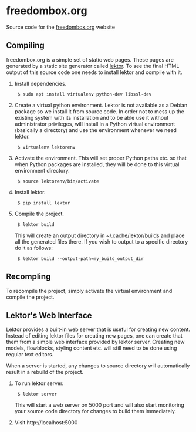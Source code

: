 # freedombox.org

Source code for the [freedombox.org](https://freedombox.org/) website

## Compiling

freedombox.org is a simple set of static web pages.  These pages are
generated by a static site generator called [lektor](https://www.getlektor.com/).  To see the final
HTML output of this source code one needs to install lektor and
compile with it.

1. Install dependencies.

        $ sudo apt install virtualenv python-dev libssl-dev

2. Create a virtual python environment.  Lektor is not available as a
   Debian package so we install it from source code.  In order not to
   mess up the existing system with its installation and to be able
   use it without administrator privileges, will install in a Python
   virtual environment (basically a directory) and use the environment
   whenever we need lektor.

        $ virtualenv lektorenv

3. Activate the environment.  This will set proper Python paths
   etc. so that when Python packages are installed, they will be done
   to this virtual environment directory.

        $ source lektorenv/bin/activate

4. Install lektor.

        $ pip install lektor

5. Compile the project.

        $ lektor build

    This will create an output directory in ~/.cache/lektor/builds and
    place all the generated files there.  If you wish to output to a
    specific directory do it as follows:

        $ lektor build --output-path=my_build_output_dir

## Recompling

To recompile the project, simply activate the virtual environment and
compile the project.

## Lektor's Web Interface

Lektor provides a built-in web server that is useful for creating new
content.  Instead of editing lektor files for creating new pages, one
can create that them from a simple web interface provided by lektor
server.  Creating new models, flowblocks, styling content etc. will
still need to be done using regular text editors.

When a server is started, any changes to source directory will
automatically result in a rebuild of the project.

1. To run lektor server.

        $ lektor server

    This will start a web server on 5000 port and will also start
    monitoring your source code directory for changes to build them
    immediately.

2. Visit http://localhost:5000
